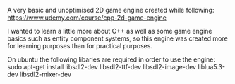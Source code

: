 A very basic and unoptimised 2D game engine created while following: https://www.udemy.com/course/cpp-2d-game-engine

I wanted to learn a little more about C++ as well as some game engine basics such as entity component systems, so this engine was created more for learning purposes than for practical purposes.

On ubuntu the following libaries are required in order to use the engine:
sudo apt-get install libsdl2-dev libsdl2-ttf-dev libsdl2-image-dev liblua5.3-dev libsdl2-mixer-dev

